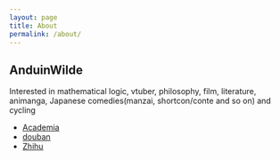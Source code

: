 ```yaml
---
layout: page
title: About
permalink: /about/
---
```


## AnduinWilde

Interested in mathematical logic, vtuber, philosophy, film, literature, animanga, Japanese comedies(manzai, shortcon/conte and so on) and cycling

- [Academia](https://scnu.academia.edu/AnduinWilde)
- [douban](https://www.douban.com/people/150548369/)
- [Zhihu](https://www.zhihu.com/people/sliverwhite-47/)


